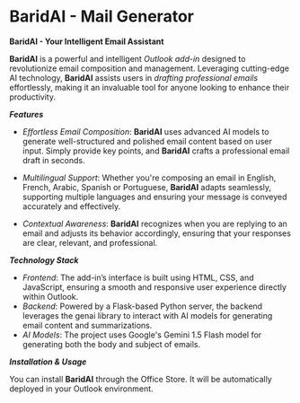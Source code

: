 # BaridAI - Mail Generator

**BaridAI - Your Intelligent Email Assistant**

**BaridAI** is a powerful and intelligent *Outlook add-in* designed to revolutionize email composition and management. Leveraging cutting-edge AI technology, **BaridAI** assists users in *drafting professional emails* effortlessly, making it an invaluable tool for anyone looking to enhance their productivity.


***Features***
- *Effortless Email Composition*: **BaridAI** uses advanced AI models to generate well-structured and polished email content based on user input. Simply provide key points, and **BaridAI** crafts a professional email draft in seconds.

- *Multilingual Support*: Whether you're composing an email in English, French, Arabic, Spanish or Portuguese, **BaridAI** adapts seamlessly, supporting multiple languages and ensuring your message is conveyed accurately and effectively.

- *Contextual Awareness*: **BaridAI** recognizes when you are replying to an email and adjusts its behavior accordingly, ensuring that your responses are clear, relevant, and professional.


***Technology Stack***
- *Frontend*: The add-in’s interface is built using HTML, CSS, and JavaScript, ensuring a smooth and responsive user experience directly within Outlook.
- *Backend*: Powered by a Flask-based Python server, the backend leverages the genai library to interact with AI models for generating email content and summarizations.
- *AI Models*: The project uses Google's Gemini 1.5 Flash model for generating both the body and subject of emails.


***Installation & Usage***

You can install **BaridAI** through the Office Store. It will be automatically deployed in your Outlook environment.
